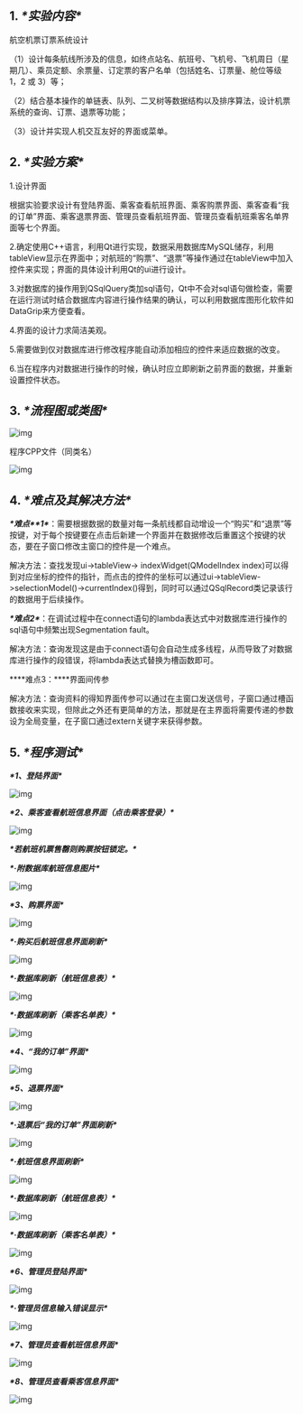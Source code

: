 ## **1.** ***\*实验内容\****

航空机票订票系统设计

（1）设计每条航线所涉及的信息，如终点站名、航班号、飞机号、飞机周日（星期几）、乘员定额、余票量、订定票的客户名单（包括姓名、订票量、舱位等级 1，2 或 3）等；

（2）结合基本操作的单链表、队列、二叉树等数据结构以及排序算法，设计机票系统的查询、订票、退票等功能；

（3）设计并实现人机交互友好的界面或菜单。

 

## **2.** ***\*实验方案\****

1.设计界面

 根据实验要求设计有登陆界面、乘客查看航班界面、乘客购票界面、乘客查看“我的订单”界面、乘客退票界面、管理员查看航班界面、管理员查看航班乘客名单界面等七个界面。

2.确定使用C++语言，利用Qt进行实现，数据采用数据库MySQL储存，利用tableView显示在界面中；对航班的“购票”、“退票”等操作通过在tableView中加入控件来实现；界面的具体设计利用Qt的ui进行设计。

3.对数据库的操作用到QSqlQuery类加sql语句，Qt中不会对sql语句做检查，需要在运行测试时结合数据库内容进行操作结果的确认，可以利用数据库图形化软件如DataGrip来方便查看。

4.界面的设计力求简洁美观。

5.需要做到仅对数据库进行修改程序能自动添加相应的控件来适应数据的改变。

6.当在程序内对数据进行操作的时候，确认时应立即刷新之前界面的数据，并重新设置控件状态。

## **3.** ***\*流程图或类图\****

![img](file:///C:\Users\86137\AppData\Local\Temp\ksohtml19964\wps18.jpg) 

程序CPP文件（同类名）

![img](file:///C:\Users\86137\AppData\Local\Temp\ksohtml19964\wps19.jpg) 

 

 

 

 

 

 

## **4.** ***\*难点及其解决方法\****

***\*难点\*******\*1\****：需要根据数据的数量对每一条航线都自动增设一个“购买”和“退票”等按键，对于每个按键要在点击后新建一个界面并在数据修改后重置这个按键的状态，要在子窗口修改主窗口的控件是一个难点。

 

解决方法：查找发现ui->tableView-> indexWidget(QModelIndex index)可以得到对应坐标的控件的指针，而点击的控件的坐标可以通过ui->tableView->selectionModel()->currentIndex()得到，同时可以通过QSqlRecord类记录该行的数据用于后续操作。

 

***\*难点2\****：在调试过程中在connect语句的lambda表达式中对数据库进行操作的sql语句中频繁出现Segmentation fault。

 

解决方法：查询发现这是由于connect语句会自动生成多线程，从而导致了对数据库进行操作的段错误，将lambda表达式替换为槽函数即可。

 

***\*难点3：\****界面间传参

 

解决方法：查询资料的得知界面传参可以通过在主窗口发送信号，子窗口通过槽函数接收来实现，但除此之外还有更简单的方法，那就是在主界面将需要传递的参数设为全局变量，在子窗口通过extern关键字来获得参数。

 

 

 

 

 

 

 

 

 

 

 

 

 

 

 

 

 

 

 

 

 

## **5.** ***\*程序测试\****

***\*1、登陆界面\****

![img](file:///C:\Users\86137\AppData\Local\Temp\ksohtml19964\wps20.jpg) 

 

 

 

 

 

 

 

 

 

 

 

 

 

 

 

 

 

 

 

 

***\*2、乘客查看航班信息界面（点击乘客登录）\****

![img](file:///C:\Users\86137\AppData\Local\Temp\ksohtml19964\wps21.jpg) 

***\*若航班机票售罄则购票按钮锁定。\****

 

***\*·附数据库航班信息图片\****

![img](file:///C:\Users\86137\AppData\Local\Temp\ksohtml19964\wps22.jpg) 

 

 

 

 

 

 

 

 

 

 

 

 

 

 

 

 

 

 

 

 

 

 

 

***\*3、购票界面\****

![img](file:///C:\Users\86137\AppData\Local\Temp\ksohtml19964\wps23.jpg) 

 

 

***\*·购买后航班信息界面刷新\****

![img](file:///C:\Users\86137\AppData\Local\Temp\ksohtml19964\wps24.jpg) 

 

 

 

 

 

 

 

 

 

 

 

 

***\*·数据库刷新（航班信息表）\****

![img](file:///C:\Users\86137\AppData\Local\Temp\ksohtml19964\wps25.jpg) 

 

***\*·数据库刷新（乘客名单表）\****

![img](file:///C:\Users\86137\AppData\Local\Temp\ksohtml19964\wps26.jpg) 

 

 

 

 

 

 

 

 

 

 

 

 

 

 

 

 

 

 

 

 

 

 

 

 

 

 

 

 

 

 

***\*4、“我的订单”界面\****

![img](file:///C:\Users\86137\AppData\Local\Temp\ksohtml19964\wps27.jpg) 

 

 

 

 

 

 

 

 

 

 

 

 

 

 

 

 

 

 

 

 

 

 

 

 

 

 

 

 

***\*5、退票界面\****

![img](file:///C:\Users\86137\AppData\Local\Temp\ksohtml19964\wps28.jpg) 

 

 

***\*·退票后“我的订单”界面刷新\****

![img](file:///C:\Users\86137\AppData\Local\Temp\ksohtml19964\wps29.jpg) 

 

 

 

 

 

 

 

 

 

 

***\*·航班信息界面刷新\****

![img](file:///C:\Users\86137\AppData\Local\Temp\ksohtml19964\wps30.jpg) 

 

***\*·数据库刷新（航班信息表）\****

![img](file:///C:\Users\86137\AppData\Local\Temp\ksohtml19964\wps31.jpg) 

 

***\*·数据库刷新（乘客名单表）\****

![img](file:///C:\Users\86137\AppData\Local\Temp\ksohtml19964\wps32.jpg) 

 

 

 

 

 

 

 

 

 

 

 

 

 

 

 

***\*6、管理员登陆界面\****

![img](file:///C:\Users\86137\AppData\Local\Temp\ksohtml19964\wps33.jpg) 

 

 

***\*·管理员信息输入错误显示\****

![img](file:///C:\Users\86137\AppData\Local\Temp\ksohtml19964\wps34.jpg) 

 

 

***\*7、管理员查看航班信息界面\****

![img](file:///C:\Users\86137\AppData\Local\Temp\ksohtml19964\wps35.jpg) 

 

 

 

 

 

 

 

 

 

 

 

 

 

 

 

 

 

 

 

 

 

 

 

 

 

 

 

 

***\*8、管理员查看乘客信息界面\****

![img](file:///C:\Users\86137\AppData\Local\Temp\ksohtml19964\wps36.jpg) 
